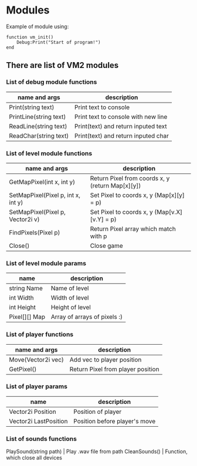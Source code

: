 # Modules

Example of module using:
```
function vm_init()
	Debug:Print("Start of program!")
end
```

## There are list of VM2 modules

### List of debug module functions
name and args | description
--- | ---
Print(string text) |  Print text to console
PrintLine(string text) | Print text to console with new line
ReadLine(string text) | Print(text) and return inputed text
ReadChar(string text) | Print(text) and return inputed char

### List of level module functions

name and args | description
--- | ---
GetMapPixel(int x, int y) | Return Pixel from coords x, y (return Map\[x\]\[y\])
SetMapPixel(Pixel p, int x, int y) | Set Pixel to coords x, y (Map\[x\]\[y\] = p)
SetMapPixel(Pixel p, Vector2i v) | Set Pixel to coords x, y (Map\[v.X\]\[v.Y\] = p)
FindPixels(Pixel p) | Return Pixel array which match with p
Close() | Close game

### List of level module params

name | description
--- | ---
string Name | Name of level
int Width | Width of level
int Height | Height of level
Pixel\[\]\[\] Map | Array of arrays of pixels :)

### List of player functions
name and args | description
--- | ---
Move(Vector2i vec) | Add vec to player position
GetPixel() | Return Pixel from player position

### List of player params
name | description
--- | ---
Vector2i Position | Position of player
Vector2i LastPosition | Position before player's move

### List of sounds functions
PlaySound(string path) | Play .wav file from path
CleanSounds() | Function, which close all devices